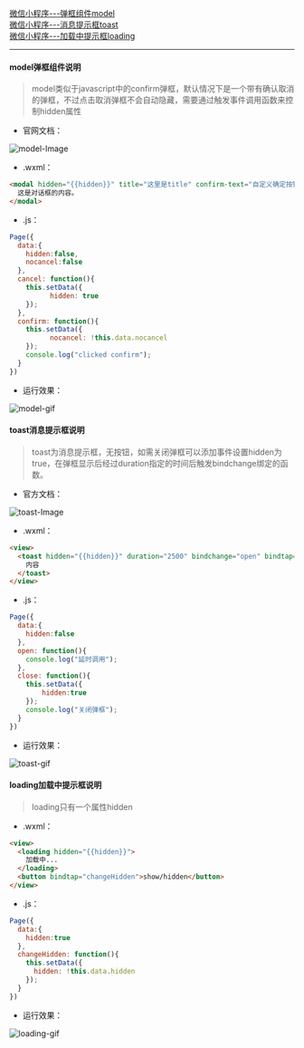 <!-- markdownlint-disable -->
[微信小程序---弹框组件model](#wx-model)<br/>
[微信小程序---消息提示框toast](#wx-toast)<br/>
[微信小程序---加载中提示框loading](#wx-loading)<br/>

------
<div id="wx-model"></div>

#### model弹框组件说明

> model类似于javascript中的confirm弹框，默认情况下是一个带有确认取消的弹框，不过点击取消弹框不会自动隐藏，需要通过触发事件调用函数来控制hidden属性

* 官网文档：<br/>

![model-Image](https://github.com/MoonCheung/Web-diary/blob/master/static/Images/model.png)

* .wxml：<br/>

```html
<modal hidden="{{hidden}}" title="这里是title" confirm-text="自定义确定按钮" cancel-text="自定义取消按钮" bindcancel="cancel" bindconfirm="confirm" no-cancel="{{nocancel}}">
  这是对话框的内容。
</modal>
```

* .js：<br/>

```js
Page({
  data:{
    hidden:false,
    nocancel:false
  },
  cancel: function(){
    this.setData({
          hidden: true
    });
  },
  confirm: function(){
    this.setData({
          nocancel: !this.data.nocancel
    });    
    console.log("clicked confirm");
  }
})
```

* 运行效果：<br/>

![model-gif](https://github.com/MoonCheung/Web-diary/blob/master/static/Images/model.gif)

<div id="wx-toast"></div>

#### toast消息提示框说明

> toast为消息提示框，无按钮，如需关闭弹框可以添加事件设置hidden为true，在弹框显示后经过duration指定的时间后触发bindchange绑定的函数。

* 官方文档：<br/>

![toast-Image](https://github.com/MoonCheung/Web-diary/blob/master/static/Images/toast.png)

* .wxml：<br/>

```html
<view>
  <toast hidden="{{hidden}}" duration="2500" bindchange="open" bindtap="close">
    内容
  </toast>
</view>
```

* .js：<br/>

```js
Page({
  data:{
    hidden:false
  },
  open: function(){
    console.log("延时调用");
  },
  close: function(){
    this.setData({
    	hidden:true
    });
    console.log("关闭弹框");
  }
})
```

* 运行效果：<br/>

![toast-gif](https://github.com/MoonCheung/Web-diary/blob/master/static/Images/toast.gif)

<div id="wx-loading"></div>

#### loading加载中提示框说明

> loading只有一个属性hidden

* .wxml：<br/>

```html
<view>
  <loading hidden="{{hidden}}">
    加载中...
  </loading>
  <button bindtap="changeHidden">show/hidden</button>
</view>
```

* .js：<br/>

```js
Page({
  data:{
    hidden:true
  },
  changeHidden: function(){
    this.setData({
      hidden: !this.data.hidden
    });
  }
})
```

* 运行效果：<br/>

![loading-gif](https://github.com/MoonCheung/Web-diary/blob/master/static/Images/loading.gif)